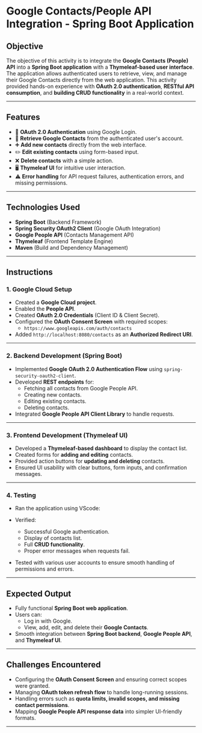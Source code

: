 # Google Contacts/People API Integration - Spring Boot Application

## Objective

The objective of this activity is to integrate the **Google Contacts (People) API** into a **Spring Boot application** with a **Thymeleaf-based user interface**. The application allows authenticated users to retrieve, view, and manage their Google Contacts directly from the web application. This activity provided hands-on experience with **OAuth 2.0 authentication**, **RESTful API consumption**, and **building CRUD functionality** in a real-world context.

---

## Features

- 🔐 **OAuth 2.0 Authentication** using Google Login.
- 📇 **Retrieve Google Contacts** from the authenticated user's account.
- ➕ **Add new contacts** directly from the web interface.
- ✏️ **Edit existing contacts** using form-based input.
- ❌ **Delete contacts** with a simple action.
- 🖥️ **Thymeleaf UI** for intuitive user interaction.
- ⚠️ **Error handling** for API request failures, authentication errors, and missing permissions.

---

## Technologies Used

- **Spring Boot** (Backend Framework)
- **Spring Security OAuth2 Client** (Google OAuth Integration)
- **Google People API** (Contacts Management API)
- **Thymeleaf** (Frontend Template Engine)
- **Maven** (Build and Dependency Management)

---

## Instructions

### 1. Google Cloud Setup

- Created a **Google Cloud project**.
- Enabled the **People API**.
- Created **OAuth 2.0 Credentials** (Client ID & Client Secret).
- Configured the **OAuth Consent Screen** with required scopes:
    - `https://www.googleapis.com/auth/contacts`
- Added `http://localhost:8080/contacts` as an **Authorized Redirect URI**.

---

### 2. Backend Development (Spring Boot)

- Implemented **Google OAuth 2.0 Authentication Flow** using `spring-security-oauth2-client`.
- Developed **REST endpoints** for:
    - Fetching all contacts from Google People API.
    - Creating new contacts.
    - Editing existing contacts.
    - Deleting contacts.
- Integrated **Google People API Client Library** to handle requests.

---

### 3. Frontend Development (Thymeleaf UI)

- Developed a **Thymeleaf-based dashboard** to display the contact list.
- Created forms for **adding and editing** contacts.
- Provided action buttons for **updating and deleting** contacts.
- Ensured UI usability with clear buttons, form inputs, and confirmation messages.

---

### 4. Testing

- Ran the application using VScode:

- Verified:
    - Successful Google authentication.
    - Display of contacts list.
    - Full **CRUD functionality**.
    - Proper error messages when requests fail.
- Tested with various user accounts to ensure smooth handling of permissions and errors.

---

## Expected Output

- Fully functional **Spring Boot web application**.
- Users can:
    - Log in with Google.
    - View, add, edit, and delete their **Google Contacts**.
- Smooth integration between **Spring Boot backend**, **Google People API**, and **Thymeleaf UI**.

---

## Challenges Encountered

- Configuring the **OAuth Consent Screen** and ensuring correct scopes were granted.
- Managing **OAuth token refresh flow** to handle long-running sessions.
- Handling errors such as **quota limits, invalid scopes, and missing contact permissions**.
- Mapping **Google People API response data** into simpler UI-friendly formats.

---
